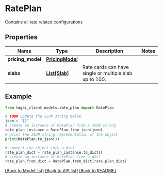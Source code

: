 # RatePlan

Contains all rate related configurations

## Properties

Name | Type | Description | Notes
------------ | ------------- | ------------- | -------------
**pricing_model** | [**PricingModel**](PricingModel.md) |  | 
**slabs** | [**List[Slab]**](Slab.md) | Rate cards can have single or multiple slab up to 100. | 

## Example

```python
from togai_client.models.rate_plan import RatePlan

# TODO update the JSON string below
json = "{}"
# create an instance of RatePlan from a JSON string
rate_plan_instance = RatePlan.from_json(json)
# print the JSON string representation of the object
print(RatePlan.to_json())

# convert the object into a dict
rate_plan_dict = rate_plan_instance.to_dict()
# create an instance of RatePlan from a dict
rate_plan_from_dict = RatePlan.from_dict(rate_plan_dict)
```
[[Back to Model list]](../README.md#documentation-for-models) [[Back to API list]](../README.md#documentation-for-api-endpoints) [[Back to README]](../README.md)


